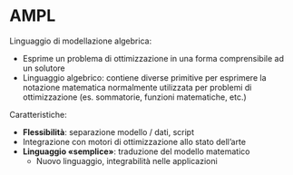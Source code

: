 # AMPL

Linguaggio di modellazione algebrica:

-   Esprime un problema di ottimizzazione in una forma comprensibile ad un solutore
-   Linguaggio algebrico: contiene diverse primitive per esprimere la notazione matematica normalmente utilizzata per problemi di ottimizzazione (es. sommatorie, funzioni matematiche, etc.)

Caratteristiche:

+   **Flessibilità**: separazione modello / dati, script
+   Integrazione con motori di ottimizzazione allo stato dell’arte
+   **Linguaggio «semplice»**: traduzione del modello matematico
    +   Nuovo linguaggio, integrabilità nelle applicazioni
